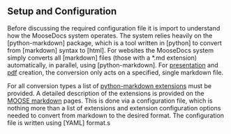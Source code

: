 ## Setup and Configuration
Before discussing the required configuration file it is import to understand how the MooseDocs
system operates. The system relies heavily on the [python-markdown] package, which is a tool written
in [python] to convert from [markdown] syntax to [html]. For websites the MooseDocs system simply
converts all [markdown] files (those with a *.md extension) automatically, in parallel, using
[python-markdown]. For [presentation](documentation/presentation.md) and [pdf](documentation/pdf.md) creation, the
conversion only acts on a specified, single markdown file.

For all conversion types a list of [python-markdown extensions](https://pythonhosted.org/Markdown/extensions/index.html) must be provided. A detailed
description of the extensions is provided on the [MOOSE markdown](documentation/moose_markdown/index.md) pages. This is done via a
configuration file, which is nothing more than a list of extensions and extension configuration
options needed to convert from markdown to the desired format. The configuration file is written
using [YAML] format.s
